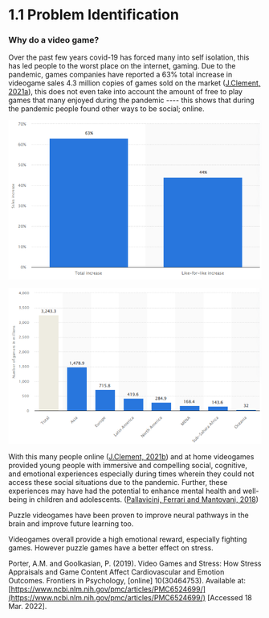 # 1.1 Problem Identification

### Why do a video game?

Over the past few years covid-19 has forced many into self isolation, this has led people to the worst place on the internet, gaming. Due to the pandemic, games companies have reported a 63% total increase in videogame sales 4.3 million copies of games sold on the market ([J.Clement, 2021a](../reference-list.md)), this does not even take into account the amount of free to play games that many enjoyed during the pandemic ---- this shows that during the pandemic people found other ways to be social; online.&#x20;

![Increase in video game sales during the coronavirus (COVID-19) pandemic worldwide as of March 2020](<../.gitbook/assets/image (1) (1).png>)

![Number of video gamers worldwide in 2021, by region (in millions)](../.gitbook/assets/image.png)

With this many people online ([J.Clement, 2021b](../reference-list.md)) and at home videogames provided young people with immersive and compelling social, cognitive, and emotional experiences especially during times wherein they could not access these social situations due to the pandemic. Further, these experiences may have had the potential to enhance mental health and well-being in children and adolescents. ([Pallavicini, Ferrari and Mantovani, 2018](../reference-list.md))

Puzzle videogames have been proven to improve neural pathways in the brain and improve future learning too.

Videogames overall provide a high emotional reward, especially fighting games. However puzzle games have a better effect on stress.

Porter, A.M. and Goolkasian, P. (2019). Video Games and Stress: How Stress Appraisals and Game Content Affect Cardiovascular and Emotion Outcomes. Frontiers in Psychology, \[online] 10(30464753). Available at: [https://www.ncbi.nlm.nih.gov/pmc/articles/PMC6524699/](https://www.ncbi.nlm.nih.gov/pmc/articles/PMC6524699/) \[Accessed 18 Mar. 2022].

